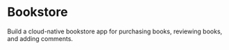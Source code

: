 # Bookstore
Build a cloud-native bookstore app for purchasing books, reviewing books, and adding comments.
